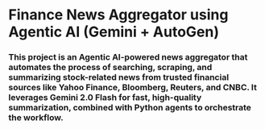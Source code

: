 # Finance News Aggregator using Agentic AI (Gemini + AutoGen)

### This project is an Agentic AI-powered news aggregator that automates the process of searching, scraping, and summarizing stock-related news from trusted financial sources like Yahoo Finance, Bloomberg, Reuters, and CNBC. It leverages Gemini 2.0 Flash for fast, high-quality summarization, combined with Python agents to orchestrate the workflow.
